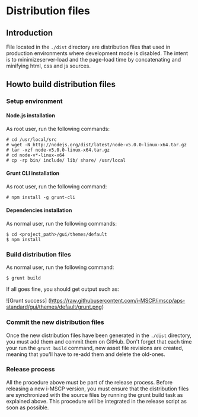 # Distribution files

## Introduction

File located in the `./dist` directory are distribution files that used in production environments where development
mode is disabled. The intent is to minimizeserver-load and the page-load time by concatenating and minifying html, css
and js sources.

## Howto build distribution files

### Setup environment

#### Node.js installation

As root user, run the following commands:

```shell
# cd /usr/local/src
# wget -N http://nodejs.org/dist/latest/node-v5.0.0-linux-x64.tar.gz
# tar -xzf node-v5.0.0-linux-x64.tar.gz 
# cd node-v*-linux-x64
# cp -rp bin/ include/ lib/ share/ /usr/local
```

#### Grunt CLI installation

As root user, run the following command:

```shell
# npm install -g grunt-cli
```

#### Dependencies installation

As normal user, run the following commands:

```shell
$ cd <project_path>/gui/themes/default
$ npm install
```

### Build distribution files

As normal user, run the following command:

```shell
$ grunt build
```

If all goes fine, you should get output such as:

![Grunt success]
(https://raw.githubusercontent.com/i-MSCP/imscp/aps-standard/gui/themes/default/grunt.png)

### Commit the new distribution files

Once the new distribution files have been generated in the `./dist` directory, you must add them and commit them on GitHub.
Don't forget that each time your run the `grunt build` command, new asset file revisions are created, meaning that you'll
have to re-add them and delete the old-ones.

### Release process

All the procedure above must be part of the release process. Before releasing a new i-MSCP version, you must ensure that
the distribution files are synchronized with the source files by running the grunt build task as explained above. This
procedure will be integrated in the release script as soon as possible.
